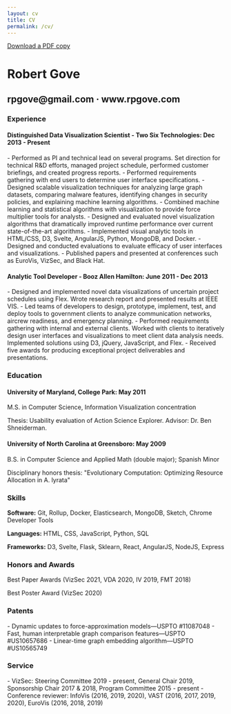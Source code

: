 ```yaml
---
layout: cv
title: CV
permalink: /cv/
---
```


<p class="pdf-download"><a href="/assets/pdf/cv.pdf">Download a PDF copy</a></p>

<h1>Robert Gove</h1>
<h2>rpgove@gmail.com &middot; www.rpgove.com</h2>

<h3>Experience</h3>
<h4>Distinguished Data Visualization Scientist - Two Six Technologies: <span class="subheader">Dec 2013 - Present</span></h4>
- Performed as PI and technical lead on several programs. Set direction for technical R&D efforts, managed project schedule, performed customer briefings, and created progress reports.
- Performed requirements gathering with end users to determine user interface specifications.
- Designed scalable visualization techniques for analyzing large graph datasets, comparing malware
features, identifying changes in security policies, and explaining machine learning algorithms.
- Combined machine learning and statistical algorithms with visualization to provide force multiplier
tools for analysts.
- Designed and evaluated novel visualization algorithms that dramatically improved runtime
performance over current state-of-the-art algorithms.
- Implemented visual analytic tools in HTML/CSS, D3, Svelte, AngularJS, Python, MongoDB, and Docker.
- Designed and conducted evaluations to evaluate efficacy of user interfaces and visualizations.
- Published papers and presented at conferences such as EuroVis, VizSec, and Black Hat.

<h4>Analytic Tool Developer - Booz Allen Hamilton: <span class="subheader">June 2011 - Dec 2013</span></h4>
- Designed and implemented novel data visualizations of uncertain project schedules using Flex.
Wrote research report and presented results at IEEE VIS.
- Led teams of developers to design, prototype, implement, test, and deploy tools to government
clients to analyze communication networks, aircrew readiness, and emergency planning.
- Performed requirements gathering with internal and external clients. Worked with clients to
iteratively design user interfaces and visualizations to meet client data analysis needs.
Implemented solutions using D3, jQuery, JavaScript, and Flex.
- Received five awards for producing exceptional project deliverables and presentations.


<h3>Education</h3>
<h4>University of Maryland, College Park: <span class="subheader">May 2011</span></h4>
<p>M.S. in Computer Science, Information Visualization concentration</p>
<p>Thesis: Usability evaluation of Action Science Explorer. Advisor: Dr. Ben Shneiderman.</p>
<h4>University of North Carolina at Greensboro: <span class="subheader">May 2009</span></h4>
<p>B.S. in Computer Science and Applied Math (double major); Spanish Minor</p>
<p>Disciplinary honors thesis: "Evolutionary Computation: Optimizing Resource Allocation in A. lyrata"</p>

<h3>Skills</h3>

**Software:** Git, Rollup, Docker, Elasticsearch, MongoDB, Sketch, Chrome Developer Tools

**Languages:** HTML, CSS, JavaScript, Python, SQL

**Frameworks:** D3, Svelte, Flask, Sklearn, React, AngularJS, NodeJS, Express

<h3>Honors and Awards</h3>

Best Paper Awards (VizSec 2021, VDA 2020, IV 2019, FMT 2018)

Best Poster Award (VizSec 2020)

<h3>Patents</h3>
- Dynamic updates to force-approximation models—USPTO #11087048
- Fast, human interpretable graph comparison features—USPTO #US10657686
- Linear-time graph embedding algorithm—USPTO #US10565749

<h3>Service</h3>
- VizSec: Steering Committee 2019 - present, General Chair 2019, Sponsorship Chair 2017 & 2018, Program Committee 2015 - present
- Conference reviewer: InfoVis (2016, 2019, 2020), VAST (2016, 2017, 2019, 2020), EuroVis (2016, 2018, 2019)
